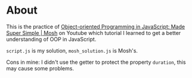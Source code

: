 # About

This is the practice of [Object-oriented Programming in JavaScript: Made Super Simple | Mosh](https://www.youtube.com/watch?v=PFmuCDHHpwk) on Youtube which tutorial I learned to get a better understanding of OOP in JavaScript.

`script.js` is my solution, `mosh_solution.js` is Mosh's.

Cons in mine: I didn't use the getter to protect the property `duration`, this may cause some problems.
